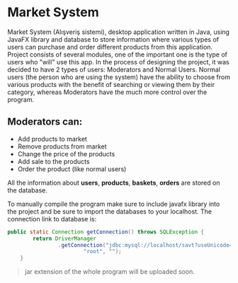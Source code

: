 # Market System

Market System (Alışveriş sistemi), desktop application written in Java, using JavaFX library and database to store information where various types of users can purchase and order different products from this application. Project consists of several modules, one of the important one is the type of users who "will" use this app. In the process of designing the project, it was decided to have 2 types of users: Moderators and Normal Users. Normal users (the person who are using the system) have the ability to choose from various products with the benefit of searching or viewing them by their category, whereas Moderators have the much more control over the program.

## Moderators can:
  * Add products to market
  * Remove products from market
  * Change the price of the products
  * Add sale to the products
  * Order the product (like normal users)

All the information about **users**, **products**, **baskets**, **orders** are stored on the database.

To manually compile the program make sure to include javafx library into the project and be sure to import the databases to your localhost. The connection link to database is:

```java
public static Connection getConnection() throws SQLException {
        return DriverManager
                .getConnection("jdbc:mysql://localhost/savt?useUnicode=yes&characterEncoding=UTF-8",
                        "root", "");
    }
```

> jar extension of the whole program will be uploaded soon.
